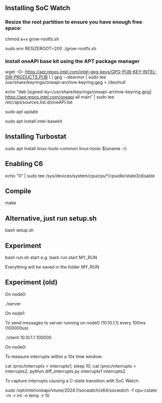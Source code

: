 ## Installing SoC Watch

### Resize the root partition to ensure you have enough free space:

chmod a+x grow-rootfs.sh

sudo env RESIZEROOT=200 ./grow-rootfs.sh

### Install oneAPI base kit using the APT package manager

wget -O- https://apt.repos.intel.com/intel-gpg-keys/GPG-PUB-KEY-INTEL-SW-PRODUCTS.PUB \ | gpg --dearmor | sudo tee /usr/share/keyrings/oneapi-archive-keyring.gpg > /dev/null

echo "deb [signed-by=/usr/share/keyrings/oneapi-archive-keyring.gpg] https://apt.repos.intel.com/oneapi all main" | sudo tee /etc/apt/sources.list.d/oneAPI.list

sudo apt update

sudo apt install intel-basekit

## Installing Turbostat

sudo apt install linux-tools-common linux-tools-$(uname -r)

## Enabling C6

echo "0" | sudo tee /sys/devices/system/cpu/cpu*/cpuidle/state3/disable

## Compile

make

## Alternative, just run setup.sh 

bash setup.sh

## Experiment
bash run.sh start <folder name>
e.g.
bash run.start MY_RUN

Everything will be saved in the folder MY_RUN
## Experiment (old)

On node0:

./server

On node1:

To send messages to server running on node0 (10.10.1.1) every 100ms (100000us) 

./client 10.10.1.1 100000

On node0:

To measure interrupts within a 10s time window:

cat /proc/interrupts > interrupts1; sleep 10; cat /proc/interrupts > interrupts2;
python diff_interrupts.py interrupts1 interrupts2

To capture interrupts causing a C-state transition with SoC Watch:

sudo /opt/intel/oneapi/vtune/2024.1/socwatch/x64/socwatch -f cpu-cstate -m -r int -o temp -t 10
